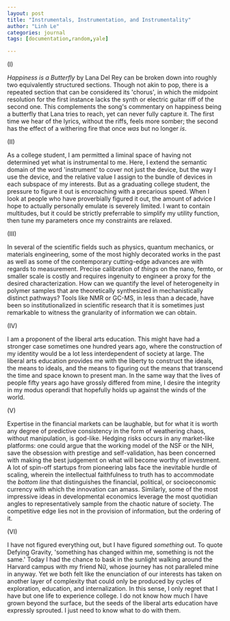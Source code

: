```yaml
---
layout: post
title: "Instrumentals, Instrumentation, and Instrumentality"
author: "Linh Le"
categories: journal
tags: [documentation,random,yale]

---
```


(I)

<em>Happiness is a Butterfly</em> by Lana Del Rey can be broken down into roughly two equivalently structured sections. Though not akin to pop, there is a repeated section that can be considered its 'chorus', in which the midpoint resolution for the first instance lacks the synth or electric guitar riff of the second one. This complements the song's commentary on happiness being a butterfly that Lana tries to reach, yet can never fully capture it. The first time we hear of the lyrics, without the riffs, feels more somber; the second has the effect of a withering fire that once <em>was</em> but no longer <em>is</em>.

(II)

As a college student, I am permitted a liminal space of having not determined yet what is instrumental to me. Here, I extend the semantic domain of the word 'instrument' to cover not just the device, but the way I use the device, and the relative value I assign to the bundle of devices in each subspace of my interests. But as a graduating college student, the pressure to figure it out is encroaching with a precarious speed. When I look at people who have proverbially figured it out, the amount of advice I hope to actually personally emulate is severely limited. I want to contain multitudes, but it could be strictly preferrable to simplify my utility function, then tune my parameters once my constraints are relaxed.

(III)

In several of the scientific fields such as physics, quantum mechanics, or materials engineering, some of the most highly decorated works in the past as well as some of the contemporary cutting-edge advances are with regards to measurement. Precise calibration of <em>things</em> on the nano, femto, or smaller scale is costly and requires ingenuity to engineer a proxy for the desired characterization. How can we quantify the level of heterogeneity in polymer samples that are theoretically synthesized in mechanistically distinct pathways? Tools like NMR or GC-MS, in less than a decade, have been so institutionalized in scientific research that it is sometimes just remarkable to witness the granularity of information we can obtain.

(IV)

I am a proponent of the liberal arts education. This might have had a stronger case sometimes one hundred years ago, where the construction of my identity would be a lot less interdependent of society at large. The liberal arts education provides me with the liberty to construct the ideals, the means to ideals, and the means to figuring out the means that transcend the time and space known to present man. In the same way that the lives of people fifty years ago have grossly differed from mine, I desire the integrity in my modus operandi that hopefully holds up against the winds of the world.

(V)

Expertise in the financial markets can be laughable, but for what it is worth any degree of predictive consistency in the form of weathering chaos, without manipulation, is god-like. Hedging risks occurs in any market-like platforms: one could argue that the working model of the NSF or the NIH, save the obsession with prestige and self-validation, has been concerned with making the best judgement on what will become worthy of investment. A lot of spin-off startups from pioneering labs face the inevitable hurdle of scaling, wherein the intellectual faithfulness to truth has to accommodate the <em>bottom line</em> that distinguishes the financial, political, or socioeconomic currency with which the innovation can amass. Similarly, some of the most impressive ideas in developmental economics leverage the most quotidian angles to representatively sample from the chaotic nature of society. The competitive edge lies not in the provision of information, but the ordering of it.

(VI)

I have not figured everything out, but I have figured <em>something</em> out. To quote Defying Gravity, 'something has changed within me, something is not the same.' Today I had the chance to bask in the sunlight walking around the Harvard campus with my friend Nữ, whose journey has not paralleled mine in anyway. Yet we both felt like the enunciation of our interests has taken on another layer of complexity that could only be produced by cycles of exploration, education, and internalization. In this sense, I only regret that I have but one life to experience college. I do not know how much I have grown beyond the surface, but the seeds of the liberal arts education have expressly sprouted. I just need to know what to do with them.